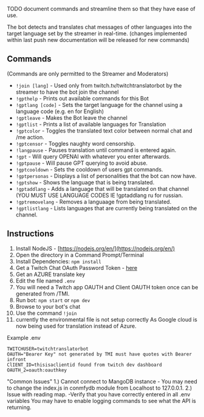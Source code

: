 TODO document commands and streamline them so that they have ease of use.


The bot detects and translates chat messages of other languages into the target language set by the streamer in real-time. (changes implemented within last push new documentation will be released for new commands)


## Commands ##
(Commands are only permitted to the Streamer and Moderators)

* `!join [lang]` - Used only from twitch.tv/twitchtranslatorbot by the streamer to have the bot join the channel
* `!gpthelp`    - Prints out available commands for this Bot
* `!gptlang [code]` - Sets the target language for the channel using a language code (e.g. en for English)
* `!gptleave`   - Makes the Bot leave the channel
* `!gptlist`    - Prints a list of available languages for Translation
* `!gptcolor`   - Toggles the translated text color between normal chat and /me action.
* `!gptcensor`  - Toggles naughty word censorship.
* `!langpause`   - Pauses translation until command is entered again.
* `!gpt`         - Will query OPENAI with whatever you enter afterwards.
* `!gptpause`    - Will pause GPT querying to avoid abuse.
* `!gptcooldown` - Sets the cooldown of users gpt commands. 
* `!gptpersonas` - Displays a list of personalities that the bot can now have.
* `!gptshow`     - Shows the language that is being translated.
* `!gptaddlang`  - Adds a language that will be translated on that channel (YOU MUST USE LANGUAGE CODES IE !gptaddlang ru for russian.
* `!gptremovelang` - Removes a languaage from being translated.
* `!gptlistlang` - Lists languages that are currently being translated on the channel.
## Instructions ##

1. Install NodeJS - [https://nodejs.org/en/](https://nodejs.org/en/)
2. Open the directory in a Command Prompt/Terminal
3. Install Dependencies: `npm install`
4. Get a Twitch Chat OAuth Password Token - [here](http://twitchapps.com/tmi/)
5. Get an AZURE translate key
6. Edit the file named `.env`
7. You will need a Twitch app OAUTH and Client OAUTH token once can be generated from /TMI.
7. Run bot: `npm start` or `npm dev`
8. Browse to your bot's chat
9. Use the command `!join`
10. currently the environmental file is not setup correctly As Google cloud is now being used for translation instead of Azure.



Example .env

```env
TWITCHUSER=twitchtranslatorbot
OAUTH="Bearer Key" not generated by TMI must have quotes with Bearer infront
ClIENT_ID=thisisaclientid found from twitch dev dashboard
OAUTH_2=oauth:oauthkey

```


"Common Issues"
1.) Cannot connect to MangoDB instance - You may need to change the index.js in conmfydb module from Localhost to 127.0.0.1.
2.) Issue with reading map. -Verify that you have correctly entered in all .env variables You may have to enable logging commands to see what the API is returning.
